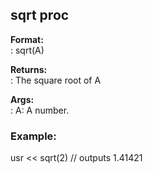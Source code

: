 ## sqrt proc    
**Format:**    
:   sqrt(A)    
<!-- -->    
**Returns:**    
:   The square root of A    
<!-- -->    
**Args:**    
:   A: A number.    
### Example:    
usr \<\< sqrt(2) // outputs 1.41421  